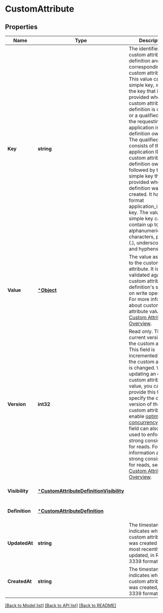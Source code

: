 # CustomAttribute

## Properties
Name | Type | Description | Notes
------------ | ------------- | ------------- | -------------
**Key** | **string** | The identifier  of the custom attribute definition and its corresponding custom attributes. This value  can be a simple key, which is the key that is provided when the custom attribute definition is created, or a qualified key, if the requesting  application is not the definition owner. The qualified key consists of the application ID  of the custom attribute definition owner  followed by the simple key that was provided when the definition was created. It has the  format application_id:simple key.  The value for a simple key can contain up to 60 alphanumeric characters, periods (.),  underscores (_), and hyphens (-). | [optional] [default to null]
**Value** | [***Object**](.md) | The value assigned to the custom attribute. It is validated against the custom  attribute definition&#x27;s schema on write operations. For more information about custom  attribute values,  see [Custom Attributes Overview](https://developer.squareup.com/docs/devtools/customattributes/overview). | [optional] [default to null]
**Version** | **int32** | Read only. The current version of the custom attribute. This field is incremented when the custom attribute is changed. When updating an existing custom attribute value, you can provide this field  and specify the current version of the custom attribute to enable  [optimistic concurrency](https://developer.squareup.com/docs/build-basics/common-api-patterns/optimistic-concurrency). This field can also be used to enforce strong consistency for reads. For more information about strong consistency for reads, see [Custom Attributes Overview](https://developer.squareup.com/docs/devtools/customattributes/overview). | [optional] [default to null]
**Visibility** | [***CustomAttributeDefinitionVisibility**](CustomAttributeDefinitionVisibility.md) |  | [optional] [default to null]
**Definition** | [***CustomAttributeDefinition**](CustomAttributeDefinition.md) |  | [optional] [default to null]
**UpdatedAt** | **string** | The timestamp that indicates when the custom attribute was created or was most recently  updated, in RFC 3339 format. | [optional] [default to null]
**CreatedAt** | **string** | The timestamp that indicates when the custom attribute was created, in RFC 3339 format. | [optional] [default to null]

[[Back to Model list]](../README.md#documentation-for-models) [[Back to API list]](../README.md#documentation-for-api-endpoints) [[Back to README]](../README.md)

